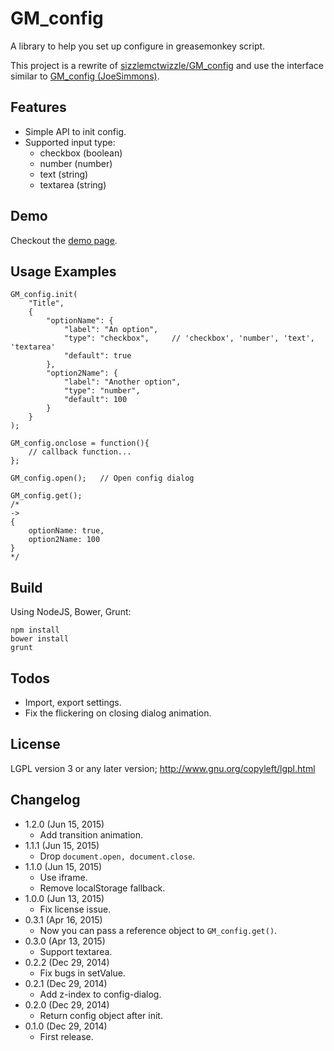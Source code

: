 GM_config
=========
A library to help you set up configure in greasemonkey script.

This project is a rewrite of [sizzlemctwizzle/GM_config][1] and use the interface similar to [GM_config (JoeSimmons)][2].

[1]: https://github.com/sizzlemctwizzle/GM_config
[2]: https://greasyfork.org/en/scripts/1884-gm-config

Features
--------
* Simple API to init config.
* Supported input type:
	- checkbox (boolean)
	- number (number)
	- text (string)
	- textarea (string)

Demo
----
Checkout the [demo page][3].

[3]: https://rawgit.com/eight04/GM_config/master/demo.html

Usage Examples
--------------
```
GM_config.init(
	"Title",
	{
		"optionName": {
			"label": "An option",
			"type": "checkbox",		// 'checkbox', 'number', 'text', 'textarea'
			"default": true
		},
		"option2Name": {
			"label": "Another option",
			"type": "number",
			"default": 100
		}
	}
);

GM_config.onclose = function(){
	// callback function...
};

GM_config.open();	// Open config dialog

GM_config.get();
/*
->
{
	optionName: true,
	option2Name: 100
}
*/

```

Build
-----
Using NodeJS, Bower, Grunt:
```
npm install
bower install
grunt
```

Todos
-----
* Import, export settings.
* Fix the flickering on closing dialog animation.

License
-------
LGPL version 3 or any later version; http://www.gnu.org/copyleft/lgpl.html

Changelog
---------
* 1.2.0 (Jun 15, 2015)
	- Add transition animation.
* 1.1.1 (Jun 15, 2015)
	- Drop `document.open, document.close`.
* 1.1.0 (Jun 15, 2015)
	- Use iframe.
	- Remove localStorage fallback.
* 1.0.0 (Jun 13, 2015)
	- Fix license issue.
* 0.3.1 (Apr 16, 2015)
	- Now you can pass a reference object to `GM_config.get()`.
* 0.3.0 (Apr 13, 2015)
	- Support textarea.
* 0.2.2 (Dec 29, 2014)
	- Fix bugs in setValue.
* 0.2.1 (Dec 29, 2014)
	- Add z-index to config-dialog.
* 0.2.0 (Dec 29, 2014)
	- Return config object after init.
* 0.1.0 (Dec 29, 2014)
	- First release.
